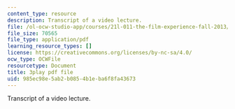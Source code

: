 ```yaml
---
content_type: resource
description: Transcript of a video lecture.
file: /ol-ocw-studio-app/courses/21l-011-the-film-experience-fall-2013/985ec98e5ab2b0854b1eba6f8fa43673_wAojFJTmsxE.pdf
file_size: 70565
file_type: application/pdf
learning_resource_types: []
license: https://creativecommons.org/licenses/by-nc-sa/4.0/
ocw_type: OCWFile
resourcetype: Document
title: 3play pdf file
uid: 985ec98e-5ab2-b085-4b1e-ba6f8fa43673
---
```

Transcript of a video lecture.